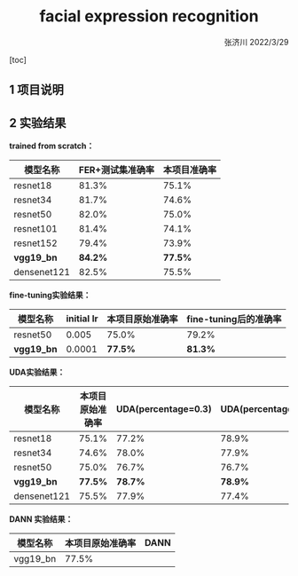 <h1 style="text-align:center">facial expression recognition</h1>

<p style="text-align:right">张济川 2022/3/29</p>

[toc]

## 1 项目说明



## 2 实验结果

**trained from scratch：**


| 模型名称     | FER+测试集准确率 | 本项目准确率 |
| ------------ | ---------------- | ------------ |
| resnet18     | 81.3%            | 75.1%        |
| resnet34     | 81.7%            | 74.6%        |
| resnet50     | 82.0%            | 75.0%        |
| resnet101    | 81.4%            | 74.1%        |
| resnet152    | 79.4%            | 73.9%        |
| **vgg19_bn** | **84.2%**        | **77.5%**    |
| densenet121  | 82.5%            | 75.5%        |



**fine-tuning实验结果：**

| 模型名称     | initial lr | 本项目原始准确率 | fine-tuning后的准确率 |
| ------------ | ---------- | ---------------- | --------------------- |
| resnet50     | 0.005      | 75.0%            | 79.2%                 |
| **vgg19_bn** | 0.0001     | **77.5%**        | **81.3%**             |





**UDA实验结果：**

| 模型名称     | 本项目原始准确率 | UDA(percentage=0.3) | UDA(percentage=0.4) |
| ------------ | ---------------- | ------------------- | ------------------- |
| resnet18     | 75.1%            | 77.2%               | 78.9%               |
| resnet34     | 74.6%            | 78.0%               | 77.9%               |
| resnet50     | 75.0%            | 76.7%               | 76.7%               |
| **vgg19_bn** | **77.5%**        | **78.7%**           | **78.9%**           |
| densenet121  | 75.5%            | 77.9%               | 77.4%               |



**DANN 实验结果：**

| 模型名称 | 本项目原始准确率 | DANN |
| -------- | ---------------- | ---- |
| vgg19_bn | 77.5%            |      |





